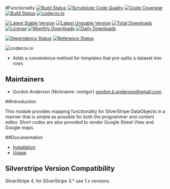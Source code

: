 #Functionality
[![Build Status](https://travis-ci.org/gordonbanderson/weboftalent-gridrows.svg?branch=master)](https://travis-ci.org/gordonbanderson/weboftalent-gridrows)
[![Scrutinizer Code Quality](https://scrutinizer-ci.com/g/gordonbanderson/weboftalent-gridrows/badges/quality-score.png?b=master)](https://scrutinizer-ci.com/g/gordonbanderson/weboftalent-gridrows/?branch=master)
[![Code Coverage](https://scrutinizer-ci.com/g/gordonbanderson/weboftalent-gridrows/badges/coverage.png?b=master)](https://scrutinizer-ci.com/g/gordonbanderson/weboftalent-gridrows/?branch=master)
[![Build Status](https://scrutinizer-ci.com/g/gordonbanderson/weboftalent-gridrows/badges/build.png?b=master)](https://scrutinizer-ci.com/g/gordonbanderson/weboftalent-gridrows/build-status/master)
[![codecov.io](https://codecov.io/github/gordonbanderson/weboftalent-gridrows/coverage.svg?branch=master)](https://codecov.io/github/gordonbanderson/weboftalent-gridrows?branch=master)

[![Latest Stable Version](https://poser.pugx.org/weboftalent/gridrows/version)](https://packagist.org/packages/weboftalent/gridrows)
[![Latest Unstable Version](https://poser.pugx.org/weboftalent/gridrows/v/unstable)](//packagist.org/packages/weboftalent/gridrows)
[![Total Downloads](https://poser.pugx.org/weboftalent/gridrows/downloads)](https://packagist.org/packages/weboftalent/gridrows)
[![License](https://poser.pugx.org/weboftalent/gridrows/license)](https://packagist.org/packages/weboftalent/gridrows)
[![Monthly Downloads](https://poser.pugx.org/weboftalent/gridrows/d/monthly)](https://packagist.org/packages/weboftalent/gridrows)
[![Daily Downloads](https://poser.pugx.org/weboftalent/gridrows/d/daily)](https://packagist.org/packages/weboftalent/gridrows)

[![Dependency Status](https://www.versioneye.com/php/weboftalent:gridrows/badge.svg)](https://www.versioneye.com/php/weboftalent:gridrows)
[![Reference Status](https://www.versioneye.com/php/weboftalent:gridrows/reference_badge.svg?style=flat)](https://www.versioneye.com/php/weboftalent:gridrows/references)

![codecov.io](https://codecov.io/github/gordonbanderson/weboftalent-gridrows/branch.svg?branch=master)
* Adds a convenience method for templates that pre-splits a dataset into rows

## Maintainers

* Gordon Anderson (Nickname: nontgor)
	<gordon.b.anderson@gmail.com>

##Introduction

This module provides mapping functionality for SilverStripe DataObjects in a
manner that is simple as possible for both the programmer and content editor.
Short codes are also provided to render Google Street View and Google maps.
 
##Documentation
* [Installation](./docs/en/Installation.md)
* [Usage](./docs/en/Usage.md)

## Silverstripe Version Compatibility
SilverStripe 4, for SilverStripe 3.* use 1.x versions.
